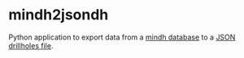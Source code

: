 # mindh2jsondh
Python application to export data from a [mindh database](https://github.com/cokrzys/mindh) to a [JSON drillholes file](https://github.com/cokrzys/jsondh).
